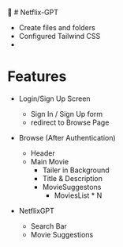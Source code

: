 🚀 # Netflix-GPT

- Create files and folders 
- Configured Tailwind CSS
- 



# Features
- Login/Sign Up Screen
    - Sign In / Sign Up form
    - redirect to Browse Page
- Browse (After Authentication)
    - Header
    - Main Movie
        - Tailer in Background
        - Title & Description
        - MovieSuggestons
            - MoviesList * N
             
- NetflixGPT
    - Search Bar
    - Movie Suggestions